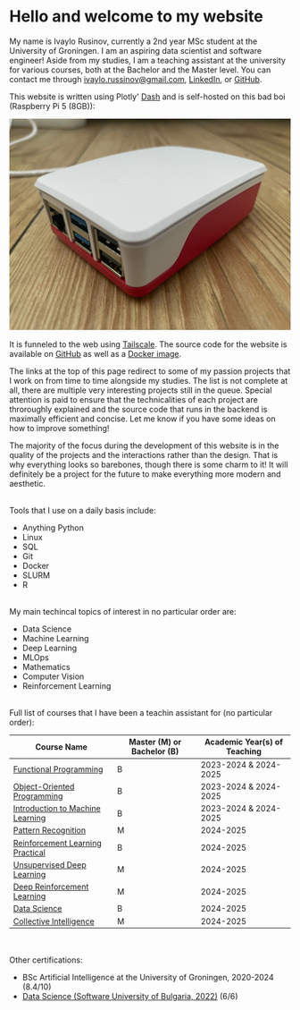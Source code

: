 # Hello and welcome to my website

My name is Ivaylo Rusinov, currently a 2nd year MSc student at the University of Groningen. I am an aspiring data scientist and software engineer! Aside from my studies, I am a teaching assistant at the university for various courses, both at the Bachelor and the Master level. You can contact me through ivaylo.russinov@gmail.com, [LinkedIn](https://www.linkedin.com/in/ivaylo-rusinov-7002b2230/), or [GitHub](https://github.com/i4ata).

This website is written using Plotly' [Dash](https://dash.plotly.com/) and is self-hosted on this bad boi (Raspberry Pi 5 (8GB)):

![rpi](../../assets/home/rpi.jpeg)

It is funneled to the web using [Tailscale](https://tailscale.com/). The source code for the website is available on [GitHub](https://github.com/i4ata/test) as well as a [Docker image](https://hub.docker.com/r/i4ata/my_website).

The links at the top of this page redirect to some of my passion projects that I work on from time to time alongside my studies. The list is not complete at all, there are multiple very interesting projects still in the queue. Special attention is paid to ensure that the technicalities of each project are throroughly explained and the source code that runs in the backend is maximally efficient and concise. Let me know if you have some ideas on how to improve something!

The majority of the focus during the development of this website is in the quality of the projects and the interactions rather than the design. That is why everything looks so barebones, though there is some charm to it! It will definitely be a project for the future to make everything more modern and aesthetic.

<br>Tools that I use on a daily basis include:

- Anything Python
- Linux
- SQL
- Git
- Docker
- SLURM
- R

<br>My main techincal topics of interest in no particular order are:

- Data Science
- Machine Learning
- Deep Learning
- MLOps
- Mathematics
- Computer Vision
- Reinforcement Learning

<br>Full list of courses that I have been a teachin assistant for (no particular order):

| Course Name | Master (M) or Bachelor (B) | Academic Year(s) of Teaching |
|-------------|----------------------------|------------------------------|
| [Functional Programming](https://ocasys.rug.nl/current/catalog/course/WBCS002-05) | B | 2023-2024 & 2024-2025 |
| [Object-Oriented Programming](https://ocasys.rug.nl/current/catalog/course/WBAI045-05) | B | 2023-2024 & 2024-2025 |
| [Introduction to Machine Learning](https://ocasys.rug.nl/current/catalog/course/WBAI056-05) | B | 2023-2024 & 2024-2025 |
| [Pattern Recognition](https://ocasys.rug.nl/current/catalog/course/WMAI021-05) | M | 2024-2025 |
| [Reinforcement Learning Practical](https://ocasys.rug.nl/current/catalog/course/WBAI015-05) | B | 2024-2025 |
| [Unsupervised Deep Learning](https://ocasys.rug.nl/current/catalog/course/WMAI038-05) | M | 2024-2025 |
| [Deep Reinforcement Learning](https://ocasys.rug.nl/current/catalog/course/WMAI024-05) | M | 2024-2025 |
| [Data Science](https://ocasys.rug.nl/current/catalog/course/WBAI064-05) | B | 2024-2025 |
| [Collective Intelligence](https://ocasys.rug.nl/current/catalog/course/WMAI023-05) | M | 2024-2025 |

<br><br>Other certifications:

- BSc Artificial Intelligence at the University of Groningen, 2020-2024 (8.4/10)
- [Data Science (Software University of Bulgaria, 2022)](../../assets/home/Data%20Science%20-%20June%202022%20-%20Certificate.pdf) (6/6)
